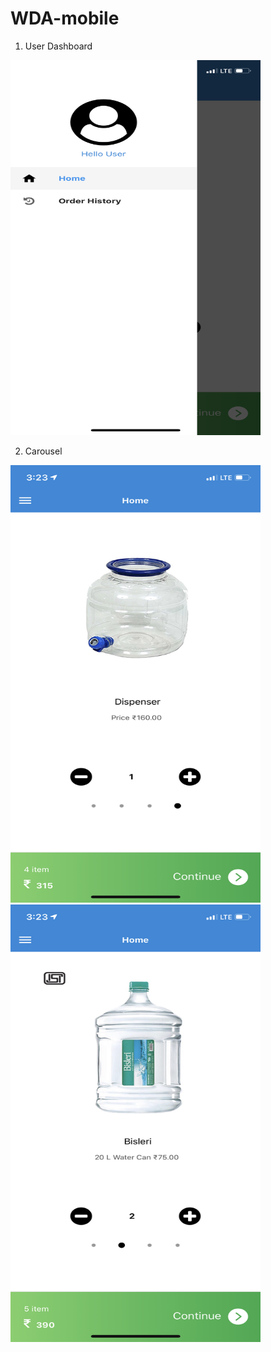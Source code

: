 # WDA-mobile

1. User Dashboard 
<img src="assets/20-AA5321-E1-C9-4-EB3-89-F2-5-C2-D3866-DDCE.png" width=400 height=600>

2. Carousel
<img src="assets/pic1.png" width=400 height=700>




<img src="assets/pic2.png" width=400 height=700>
